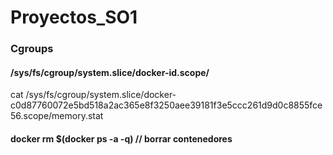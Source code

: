 # Proyectos_SO1

### Cgroups
#### /sys/fs/cgroup/system.slice/docker-id.scope/
cat /sys/fs/cgroup/system.slice/docker-c0d87760072e5bd518a2ac365e8f3250aee39181f3e5ccc261d9d0c8855fce56.scope/memory.stat

#### docker rm $(docker ps -a -q) // borrar contenedores

